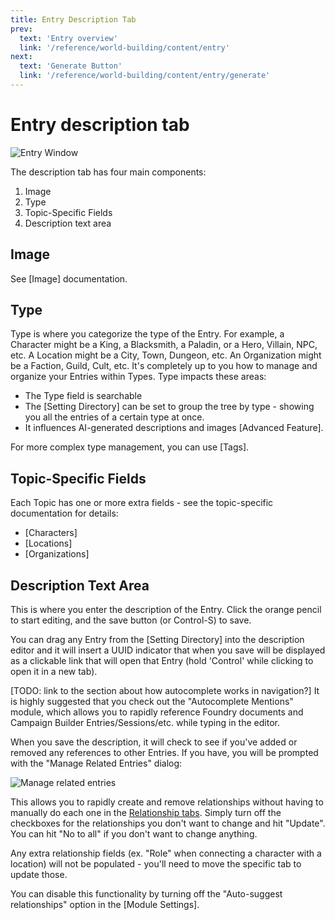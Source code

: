 ```yaml
---
title: Entry Description Tab
prev: 
  text: 'Entry overview'
  link: '/reference/world-building/content/entry'
next: 
  text: 'Generate Button'
  link: '/reference/world-building/content/entry/generate'
---
```

# Entry description tab
![Entry Window](/assets/images/entry-content.webp)

The description tab has four main components:
1. Image
2. Type
3. Topic-Specific Fields
4. Description text area

## Image
See [Image] documentation.

## Type
Type is where you categorize the type of the Entry.  For example, a Character might be a King, a Blacksmith, a Paladin, or a Hero, Villain, NPC, etc.  A Location might be a City, Town, Dungeon, etc.  An Organization might be a Faction, Guild, Cult, etc.  It's completely up to you how to manage and organize your Entries within Types.  Type impacts these areas:
  - The Type field is searchable 
  - The [Setting Directory] can be set to group the tree by type - showing you all the entries of a certain type at once.
  - It influences AI-generated descriptions and images [Advanced Feature].  

For more complex type management, you can use [Tags].

## Topic-Specific Fields
Each Topic has one or more extra fields - see the topic-specific documentation for details:
  - [Characters]
  - [Locations]
  - [Organizations]

## Description Text Area
This is where you enter the description of the Entry.  Click the orange pencil to start editing, and the save button (or Control-S) to save.

You can drag any Entry from the [Setting Directory] into the description editor and it will insert a UUID indicator that when you save will be displayed as a clickable link that will open that Entry (hold 'Control' while clicking to open it in a new tab).

[TODO: link to the section about how autocomplete works in navigation?]
It is highly suggested that you check out the "Autocomplete Mentions" module, which allows you to rapidly reference Foundry documents and Campaign Builder Entries/Sessions/etc. while typing in the editor.  

When you save the description, it will check to see if you've added or removed any references to other Entries.  If you have, you will be prompted with the "Manage Related Entries" dialog:

![Manage related entries](/assets/images/manage-related-entries.webp)

This allows you to rapidly create and remove relationships without having to manually do each one in the [Relationship tabs](./relationships).  Simply turn off the checkboxes for the relationships you don't want to change and hit "Update".  You can hit "No to all" if you don't want to change anything.

Any extra relationship fields (ex. "Role" when connecting a character with a location) will not be populated - you'll need to move the specific tab to update those.

You can disable this functionality by turning off the "Auto-suggest relationships" option in the [Module Settings].
